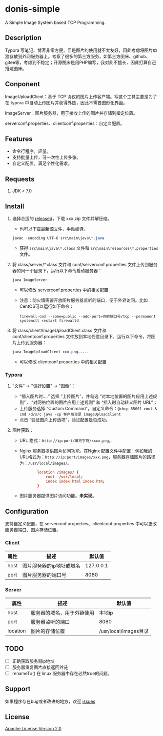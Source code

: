 # donis-simple

A Simple Image System based TCP Programming.

## Description

Typora 写笔记、博客非常方便，但是图片的使用就不太友好，因此考虑将图片单独存放到外网服务器上。考察了很多的第三方服务，如第三方图床、github、gitee等，考虑到不稳定；开源图床是用PHP编写，我对此不擅长，因此打算自己搭建图床。 

## Conponent

ImageUploadClient：基于 TCP 协议的图片上传客户端。写这个工具主要是为了在 typora 中自动上传图片并获得外链，因此不需要图形化界面。

ImageServer：图片服务器，用于接收上传的图片并存储到指定位置。

serverconf.properties、clientconf.properties：自定义配置。

## Features

- 命令行程序，轻量。
- 支持批量上传，可一次性上传多张。
- 自定义配置，满足个性化需求。

## Requests

1. JDK > 7.0

## Install

1. 选择合适的 [released](https://github.com/Anan-don/donis-simple/releases)，下载 xxx.zip 文件并解压缩。

   - 也可以下载[最新源文件](https://github.com/Anan-don/donis-simple/archive/refs/heads/master.zip)，手动编译。

   ```powershell
   javac -encoding UTF-8 src\main\java\*.java
   ```

   - 获得 `src\main\java\*.class` 文件和 `src\main\resources\*.properties` 文件。

2. 将 class/server/*.class 文件和 conf/serverconf.properties 文件上传到服务器的同一个目录下，运行以下命令启动服务器：

   ```java
   java ImageServer
   ```

   - 可以修改 serverconf.properties 中的相关配置

   - 注意：防火墙需要开放图片服务器监听的端口，便于外界访问。比如CentOS可以运行如下命令：

     ```shell
     firewall-cmd --zone=public --add-port=你的端口号/tcp --permanent
     systemctl restart firewalld
     ```

3. 将 class/client/ImageUploadClient.class 文件和 conf/clientconf.properties 文件放到本地任意目录下，运行以下命令，将图片上传到服务器：

   ```java
   java ImageUploadClient xxx.png.....
   ```

   - 可以修改 clientconf.properties 中的相关配置

### Typora

1. “文件” -> "偏好设置" -> "图像“：

   - ”插入图片时....“  选择 ”上传图片”，并勾选 “对本地位置的图片应用上述规则” 、“对网络位置的图片应用上述规则”  和 “插入时自动转义图片 URL”；
   - 上传服务选择 “Custom Command”，自定义命令：`@chcp 65001 >nul & cmd /d/s/c java -cp 客户端目录 ImageUploadClient`
   - 点击 “验证图片上传选项”，验证配置是否成功。

2. 图片获取：

   - URL 格式：`http://ip:port/填充字符/xxxx.png`。

   - Nginx 服务器提供图片访问功能。在Nginx 配置文件中配置：例如我的URL格式为：`http://ip:port/images/xxx.png`，服务器存储图片的路径为：`/usr/local/images/`。

     ```conf
             location /images/ {
                 root  /usr/local;
                 index index.html index.htm;
             }
     ```

   - 图片服务器提供图片访问功能。**未实现**。

## Configuration

支持自定义配置，在 serverconf.properties、clientconf.properties 中可以更改服务器端口、图片存储位置。

### Client

| 属性 | 描述                     | 默认值    |
| ---- | ------------------------ | --------- |
| host | 图片服务器的ip地址或域名 | 127.0.0.1 |
| port | 图片服务器的端口号       | 8080      |

### Server

| 属性     | 描述                       | 默认值                |
| -------- | -------------------------- | --------------------- |
| host     | 服务器的域名，用于外链使用 | 本地ip                |
| port     | 服务器监听的端口           | 8080                  |
| location | 图片的存储位置             | /usr/local/images目录 |

## TODO

- [ ] 正确获取服务器ip地址
- [ ] 服务器重复图片直接返回外链
- [ ] renameTo() 在 linux 服务器中存在必然true的问题。

## Support

如果程序存在bug或者改进的地方，欢迎 [issues](https://github.com/Anan-don/donis-simple/issues)

## License

[Apache License Version 2.0](https://github.com/Anan-don/donis-simple/blob/master/LICENSE)


